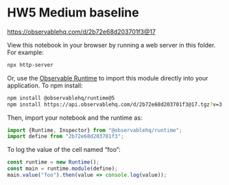 # HW5 Medium baseline

https://observablehq.com/d/2b72e68d203701f3@17

View this notebook in your browser by running a web server in this folder. For
example:

~~~sh
npx http-server
~~~

Or, use the [Observable Runtime](https://github.com/observablehq/runtime) to
import this module directly into your application. To npm install:

~~~sh
npm install @observablehq/runtime@5
npm install https://api.observablehq.com/d/2b72e68d203701f3@17.tgz?v=3
~~~

Then, import your notebook and the runtime as:

~~~js
import {Runtime, Inspector} from "@observablehq/runtime";
import define from "2b72e68d203701f3";
~~~

To log the value of the cell named “foo”:

~~~js
const runtime = new Runtime();
const main = runtime.module(define);
main.value("foo").then(value => console.log(value));
~~~
